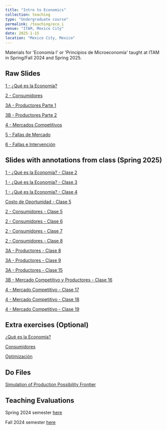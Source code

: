 ```yaml
---
title: "Intro to Economics"
collection: teaching
type: "Undergraduate course"
permalink: /teaching/eco_i
venue: "ITAM, Mexico City"
date: 2025-1-15
location: "Mexico City, Mexico"
---
```


Materials for 'Economía I' or 'Principios de Microeconomía' taught at ITAM in Spring/Fall 2024 and Spring 2025.

## Raw Slides
[1 - ¿Qué es la Economía?](https://robertoglz.github.io/files/Eco_1/01_Qué_es_la_economía.pdf)

[2 - Consumidores](https://robertoglz.github.io/files/Eco_1/02_Consumidores.pdf)

[3A - Productores Parte 1](https://robertoglz.github.io/files/Eco_1/03_A_Productores.pdf)

[3B - Productores Parte 2](https://robertoglz.github.io/files/Eco_1/03_B_Mercado_Competitivo_y_Decisión_de_Producción.pdf)

[4 - Mercados Competitivos](https://robertoglz.github.io/files/Eco_1/04_Mercados_Competitivos.pdf)

[5 - Fallas de Mercado](https://robertoglz.github.io/files/Eco_1/05_Fallas_de_Mercado.pdf)

[6 - Fallas e Intervención](https://robertoglz.github.io/files/Eco_1/06_Fallas_e_Intervención.pdf)

## Slides with annotations from class (Spring 2025)
[1 - ¿Qué es la Economía? - Clase 2](https://robertoglz.github.io/files/Eco_1/annotated/tema_1_clase_2.pdf)

[1 - ¿Qué es la Economía? - Clase 3](https://robertoglz.github.io/files/Eco_1/annotated/tema_1_clase_3.pdf)

[1 - ¿Qué es la Economía? - Clase 4](https://robertoglz.github.io/files/Eco_1/annotated/tema_1_clase_4.pdf)

[Costo de Oportunidad - Clase 5](https://robertoglz.github.io/files/Eco_1/annotated/tema_1_clase_5.pdf)

[2 - Consumidores - Clase 5](https://robertoglz.github.io/files/Eco_1/annotated/tema_2_clase_5.pdf)

[2 - Consumidores - Clase 6](https://robertoglz.github.io/files/Eco_1/annotated/tema_2_clase_6.pdf)

[2 - Consumidores - Clase 7](https://robertoglz.github.io/files/Eco_1/annotated/tema_2_clase_7.pdf)

[2 - Consumidores - Clase 8](https://robertoglz.github.io/files/Eco_1/annotated/tema_2_clase_8.pdf)

[3A - Productores - Clase 8](https://robertoglz.github.io/files/Eco_1/annotated/tema_3_clase_8.pdf)

[3A - Productores - Clase 9](https://robertoglz.github.io/files/Eco_1/annotated/tema_3_clase_9.pdf)

[3A - Productores - Clase 15](https://robertoglz.github.io/files/Eco_1/annotated/tema_3_clase_15.pdf)

[3B - Mercado Competitivo y Productores - Clase 16](https://robertoglz.github.io/files/Eco_1/annotated/tema_3_clase_16.pdf)

[4 - Mercado Competitivo - Clase 17](https://robertoglz.github.io/files/Eco_1/annotated/tema_4_clase_17.pdf)

[4 - Mercado Competitivo - Clase 18](https://robertoglz.github.io/files/Eco_1/annotated/tema_4_clase_18.pdf)

[4 - Mercado Competitivo - Clase 19](https://robertoglz.github.io/files/Eco_1/annotated/tema_4_clase_19.pdf)

## Extra exercises (Optional)

[¿Qué es la Economía?](https://robertoglz.github.io/files/Eco_1/homework/Tarea_1_Eco_1.pdf)

[Consumidores](https://robertoglz.github.io/files/Eco_1/homework/Tarea_2_Eco_1.pdf)

[Optimización](https://robertoglz.github.io/files/Eco_1/homework/Tarea_3_Eco_1.pdf)

## Do Files
[Simulation of Production Possibility Frontier](https://robertoglz.github.io/files/Eco_1/simulation_fpp.do)

## Teaching Evaluations
Spring 2024 semester [here](https://robertoglz.github.io/files/Evals_Spring_2024_Eco_1.pdf)

Fall 2024 semester [here](https://robertoglz.github.io/files/Evals_Fall_2024_Eco_1.pdf)
